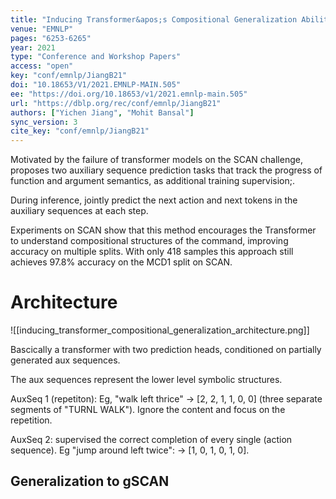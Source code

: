 ```yaml
---
title: "Inducing Transformer&apos;s Compositional Generalization Ability via Auxiliary Sequence Prediction Tasks."
venue: "EMNLP"
pages: "6253-6265"
year: 2021
type: "Conference and Workshop Papers"
access: "open"
key: "conf/emnlp/JiangB21"
doi: "10.18653/V1/2021.EMNLP-MAIN.505"
ee: "https://doi.org/10.18653/v1/2021.emnlp-main.505"
url: "https://dblp.org/rec/conf/emnlp/JiangB21"
authors: ["Yichen Jiang", "Mohit Bansal"]
sync_version: 3
cite_key: "conf/emnlp/JiangB21"
---
```


Motivated by the failure of transformer models on the SCAN challenge, proposes two auxiliary sequence prediction tasks that track the progress of function and argument semantics, as additional training supervision;.

During inference, jointly predict the next action and next tokens in the auxiliary sequences at each step.

Experiments on SCAN show that this method encourages the Transformer to understand compositional structures of the command, improving accuracy on multiple splits. With only 418 samples this approach still achieves 97.8% accuracy on the MCD1 split on SCAN.

# Architecture
![[inducing_transformer_compositional_generalization_architecture.png]]

Bascically a transformer with two prediction heads, conditioned on partially generated aux sequences.

The aux sequences represent the lower level symbolic structures.

AuxSeq 1 (repetiton): Eg, "walk left thrice" -> [2, 2, 1, 1, 0, 0] (three separate segments of "TURNL WALK"). Ignore the content and focus on the repetition.

AuxSeq 2: supervised the correct completion of every single (action sequence). Eg "jump around left twice": -> [1, 0, 1, 0, 1, 0].

## Generalization to gSCAN